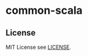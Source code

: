 # common-scala

## License
MIT License see [LICENSE](https://github.com/zingkg/sticky-label-creator/blob/master/LICENSE).
